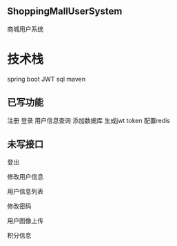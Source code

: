 ## ShoppingMallUserSystem
商城用户系统

# 技术栈

spring boot
JWT
sql
maven


## 已写功能

注册
登录
用户信息查询
添加数据库
生成jwt token
配置redis


## 未写接口

登出

修改用户信息

用户信息列表

修改密码

用户图像上传

积分信息





